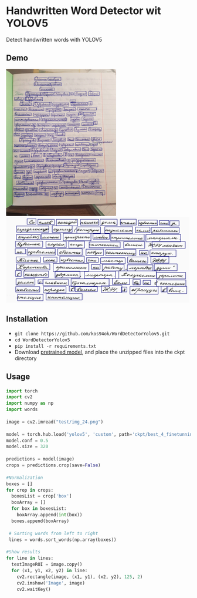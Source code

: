# Handwritten Word Detector wit YOLOV5
Detect handwritten words with YOLOV5

## Demo

<p float="left">
<img src="./test_2.png" width="300" />
<img src="./test_1.png" width="500" />
</p>

## Installation
- `git clone https://github.com/kos94ok/WordDetectorYolov5.git`
- `cd WordDetectorYolov5`
- `pip install -r requirements.txt`
-  Download [pretrained model](https://drive.google.com/uc?export=download&confirm=no_antivirus&id=1XhAMH2OelzYhnDtfUWFi5VIQOdJzpNEs), and place the unzipped files into the ckpt directory


## Usage 
```python
import torch
import cv2
import numpy as np
import words

image = cv2.imread("test/img_24.png")

model = torch.hub.load('yolov5', 'custom', path='ckpt/best_4_finetunning.pt', source='local', device='cpu')
model.conf = 0.5
model.size = 320

predictions = model(image)
crops = predictions.crop(save=False)

#Normalization
boxes = []
for crop in crops:
  boxesList = crop['box']
  boxArray = []
  for box in boxesList:
    boxArray.append(int(box))
  boxes.append(boxArray)
  
 # Sorting words from left to right
 lines = words.sort_words(np.array(boxes))

#Show results
for line in lines:
  textImageROI = image.copy()
  for (x1, y1, x2, y2) in line:
    cv2.rectangle(image, (x1, y1), (x2, y2), 125, 2)
    cv2.imshow('Image', image)
    cv2.waitKey()
```

